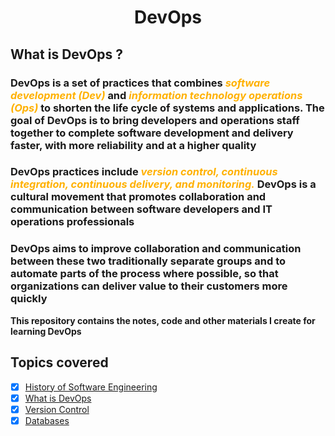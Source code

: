 <div align="center">

# DevOps

</div>

## What is DevOps ?

### DevOps is a set of practices that combines <span style="color:#FFB100"> _software development (Dev)_ </span> and <span style="color:#FFB100"> _information technology operations (Ops)_ </span> to shorten the life cycle of systems and applications. The goal of DevOps is to bring developers and operations staff together to complete software development and delivery faster, with more reliability and at a higher quality

### DevOps practices include <span style="color:#FFB100"> _version control, continuous integration, continuous delivery, and monitoring._</span>  DevOps is a cultural movement that promotes collaboration and communication between software developers and IT operations professionals

### DevOps aims to improve collaboration and communication between these two traditionally separate groups and to automate parts of the process where possible, so that organizations can deliver value to their customers more quickly

**This repository contains the notes, code and other materials I create for learning DevOps**

## Topics covered

- [x] [History of Software Engineering](./01%20Prerequisites/01History_of_SE.md)
- [x] [What is DevOps](./02%20DevOps/Readme.md)
- [x] [Version Control](./03%20Version%20Control/)
- [x] [Databases](./04%20Databases/Readme.md)
